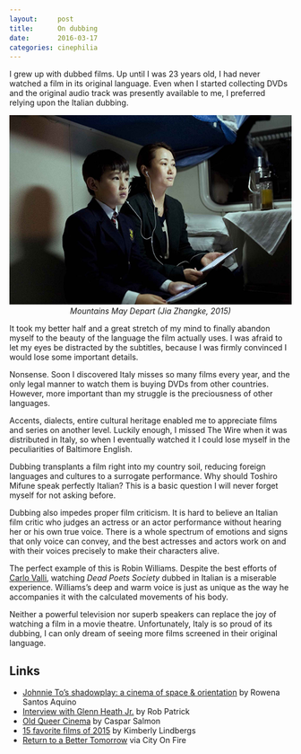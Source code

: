 ```yaml
---
layout:     post
title:      On dubbing
date:       2016-03-17
categories: cinephilia
---
```


I grew up with dubbed films. Up until I was 23 years old, I had never watched a
film in its original language. Even when I started collecting DVDs and the
original audio track was presently available to me, I preferred relying upon the
Italian dubbing.

<!--more-->

<p align="center">
    <img src="/assets/images/2016-03-17-mountains_may_depart.png">
    <br>
    <em>Mountains May Depart (Jia Zhangke, 2015)</em>
</p>

It took my better half and a great stretch of my mind to finally abandon myself
to the beauty of the language the film actually uses. I was afraid to let my
eyes be distracted by the subtitles, because I was firmly convinced I would lose
some important details.

Nonsense. Soon I discovered Italy misses so many films every year, and the only
legal manner to watch them is buying DVDs from other countries. However, more
important than my struggle is the preciousness of other languages.

Accents, dialects, entire cultural heritage enabled me to appreciate films and
series on another level. Luckily enough, I missed The Wire when it was
distributed in Italy, so when I eventually watched it I could lose myself in the
peculiarities of Baltimore English.

Dubbing transplants a film right into my country soil, reducing foreign
languages and cultures to a surrogate performance. Why should Toshiro Mifune
speak perfectly Italian? This is a basic question I will never forget myself for
not asking before.

Dubbing also impedes proper film criticism. It is hard to believe an Italian
film critic who judges an actress or an actor performance without hearing her or
his own true voice. There is a whole spectrum of emotions and signs that only
voice can convey, and the best actresses and actors work on and with their
voices precisely to make their characters alive.

The perfect example of this is Robin Williams. Despite the best efforts of
[Carlo Valli](https://it.wikipedia.org/wiki/Carlo_Valli), watching *Dead Poets
Society* dubbed in Italian is a miserable experience. Williams’s deep and warm
voice is just as unique as the way he accompanies it with the calculated
movements of his body.

Neither a powerful television nor superb speakers can replace the joy of
watching a film in a movie theatre. Unfortunately, Italy is so proud of its
dubbing, I can only dream of seeing more films screened in their original
language.

## Links

- [Johnnie To’s shadowplay: a cinema of space &
  orientation](https://vimeo.com/157974363) by Rowena Santos Aquino
- [Interview with Glenn Heath
  Jr.](http://www.cinemaspartan.com/interview-w-glenn-heath-jr/) by Rob Patrick
- [Old Queer
  Cinema](http://www.straightouttacrouchend.blogspot.it/2016/03/old-queer-cinema.html)
  by Caspar Salmon
- [15 favorite films of
  2015](http://moviemorlocks.com/2016/01/14/15-favorite-films-of-2015/) by
  Kimberly Lindbergs
- [Return to a Better
  Tomorrow](http://cityonfire.com/return-to-a-better-tomorrow-1994-review/) via
  City On Fire
